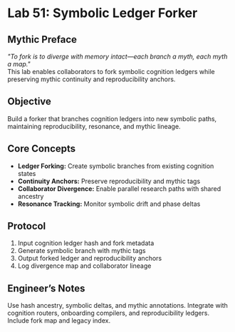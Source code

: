 # Lab 51: Symbolic Ledger Forker

## Mythic Preface
_"To fork is to diverge with memory intact—each branch a myth, each myth a map."_  
This lab enables collaborators to fork symbolic cognition ledgers while preserving mythic continuity and reproducibility anchors.

## Objective
Build a forker that branches cognition ledgers into new symbolic paths, maintaining reproducibility, resonance, and mythic lineage.

## Core Concepts
- **Ledger Forking:** Create symbolic branches from existing cognition states
- **Continuity Anchors:** Preserve reproducibility and mythic tags
- **Collaborator Divergence:** Enable parallel research paths with shared ancestry
- **Resonance Tracking:** Monitor symbolic drift and phase deltas

## Protocol
1. Input cognition ledger hash and fork metadata
2. Generate symbolic branch with mythic tags
3. Output forked ledger and reproducibility anchors
4. Log divergence map and collaborator lineage

## Engineer’s Notes
Use hash ancestry, symbolic deltas, and mythic annotations. Integrate with cognition routers, onboarding compilers, and reproducibility ledgers. Include fork map and legacy index.
